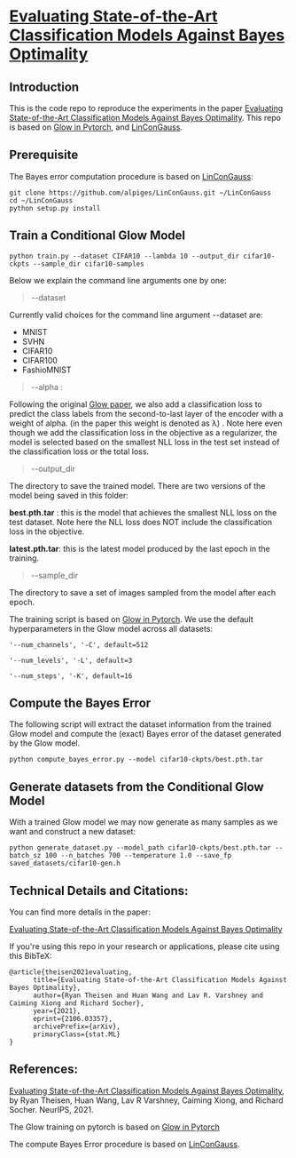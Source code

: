 # [Evaluating State-of-the-Art Classification Models Against Bayes Optimality](https://arxiv.org/abs/2106.03357)



## Introduction

This is the code repo to reproduce the experiments in the paper [Evaluating State-of-the-Art Classification Models Against Bayes Optimality](https://arxiv.org/abs/2106.03357).  This repo is based on [Glow in Pytorch](https://github.com/chrischute/glow), and [LinConGauss](https://github.com/alpiges/LinConGauss). 



## Prerequisite

The Bayes error computation procedure is based on [LinConGauss](https://github.com/alpiges/LinConGauss):

```
git clone https://github.com/alpiges/LinConGauss.git ~/LinConGauss
cd ~/LinConGauss
python setup.py install
```



## Train a Conditional Glow Model

`python train.py --dataset CIFAR10 --lambda 10 --output_dir cifar10-ckpts --sample_dir cifar10-samples `



Below we explain the command line arguments one by one:

>  --dataset

Currently valid choices for the command line argument --dataset are:

- MNIST
- SVHN
- CIFAR10
- CIFAR100
- FashioMNIST



> --alpha : 

Following the original [Glow paper](https://proceedings.neurips.cc/paper/2018/file/d139db6a236200b21cc7f752979132d0-Paper.pdf), we also add a classification loss to predict the class labels from the second-to-last layer of the encoder with a weight of alpha. (in the paper this weight is denoted as λ) . Note here even though we add the classification loss in the objective as a regularizer, the model is selected based on the smallest NLL loss in the test set instead of the classification loss or the total loss.



> --output_dir

The directory to save the trained model. There are two versions of the model being saved in this folder:

**best.pth.tar** : this is the model that achieves the smallest NLL loss on the test dataset. Note here the NLL loss does NOT include the classification loss in the objective.

**latest.pth.tar**: this is the latest model produced by the last epoch in the training. 



> --sample_dir

The directory to save a set of images sampled from the model after each epoch.



The training script is based on [Glow in Pytorch](https://github.com/chrischute/glow). We use the default hyperparameters in the Glow model across all datasets:

```
'--num_channels', '-C', default=512
```

```
'--num_levels', '-L', default=3
```

```
'--num_steps', '-K', default=16
```



## Compute the Bayes Error

The following script will extract the dataset information from the trained Glow model and compute the (exact) Bayes error of the dataset generated by the Glow model.

```
python compute_bayes_error.py --model cifar10-ckpts/best.pth.tar
```



## Generate datasets from the Conditional Glow Model

With a trained Glow model we may now generate as many samples as we want and construct a new dataset:

```
python generate_dataset.py --model_path cifar10-ckpts/best.pth.tar --batch_sz 100 --n_batches 700 --temperature 1.0 --save_fp saved_datasets/cifar10-gen.h
```



## Technical Details and Citations:

You can find more details in the paper: 

[Evaluating State-of-the-Art Classification Models Against Bayes Optimality](https://arxiv.org/abs/2106.03357)



If you're using this repo in your research or applications, please cite using this BibTeX:

```
@article{theisen2021evaluating,
      title={Evaluating State-of-the-Art Classification Models Against Bayes Optimality}, 
      author={Ryan Theisen and Huan Wang and Lav R. Varshney and Caiming Xiong and Richard Socher},
      year={2021},
      eprint={2106.03357},
      archivePrefix={arXiv},
      primaryClass={stat.ML}
}
```



## References:

[Evaluating State-of-the-Art Classification Models Against Bayes Optimality](https://arxiv.org/abs/2106.03357), by Ryan Theisen, Huan Wang, Lav R Varshney, Caiming Xiong, and Richard Socher. NeurIPS, 2021.

The Glow training on pytorch is based on [Glow in Pytorch](https://github.com/chrischute/glow) 

The compute Bayes Error procedure is based on [LinConGauss](https://github.com/alpiges/LinConGauss). 

